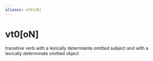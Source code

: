 ```yaml
---
aliases: vt0[oN]
---
```

# vt0[oN]

transitive verb with a lexically determiante omitted subject and with a lexically determinate omitted object